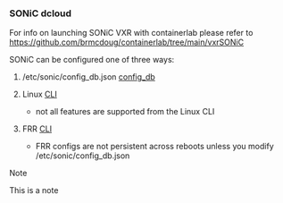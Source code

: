 ### SONiC dcloud

For info on launching SONiC VXR with containerlab please refer to https://github.com/brmcdoug/containerlab/tree/main/vxrSONiC

SONiC can be configured one of three ways:
1. /etc/sonic/config_db.json 
   [config_db](/config_guide-config_db.md)
   
2. Linux [CLI](/config_guide-CLI.md)
   - not all features are supported from the Linux CLI
3. FRR [CLI](/config_guide-CLI.md)
   - FRR configs are not persistent across reboots unless you modify /etc/sonic/config_db.json 
>[!NOTE]
>This is a note
